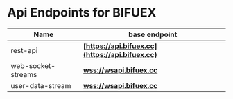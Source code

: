 # Api Endpoints for BIFUEX

Name | base endpoint
------------ | ------------
rest-api | **[https://api.bifuex.cc](https://api.bifuex.cc)** 
web-socket-streams | **[wss://wsapi.bifuex.cc](wss://wsapi.bifuex.cc)** 
user-data-stream | **[wss://wsapi.bifuex.cc](wss://wsapi.bifuex.cc)** 

